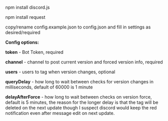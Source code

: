 npm install discord.js

npm install request

copy/rename config.example.json to config.json and fill in settings as desired/required

**Config options:**

**token** - Bot Token, required

**channel** - channel to post current version and forced version info, required

**users** - users to tag when version changes, optional

**queryDelay** - how long to wait between checks for version changes in milliseconds, default of 60000 is 1 minute

**delayAfterForce** - how long to wait between checks on version force, default is 5 minutes, the reason for the longer delay is that the tag will be deleted on the next update though I suspect discord would keep the red notification even after message edit on next update.
